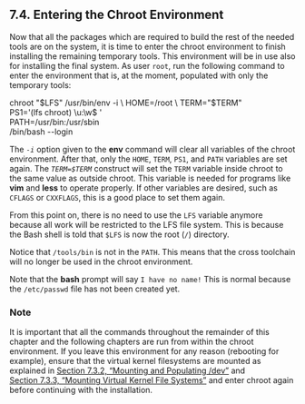 ## 7.4. Entering the Chroot Environment

Now that all the packages which are required to build the rest of the needed tools are on the system, it is time to enter the chroot environment to finish installing the remaining temporary tools. This environment will be in use also for installing the final system. As user `root`, run the following command to enter the environment that is, at the moment, populated with only the temporary tools:

chroot "$LFS" /usr/bin/env -i   \
    HOME=/root                  \
    TERM="$TERM"                \
    PS1='(lfs chroot) \u:\w\$ ' \
    PATH=/usr/bin:/usr/sbin     \
    /bin/bash --login

The _`-i`_ option given to the **env** command will clear all variables of the chroot environment. After that, only the `HOME`, `TERM`, `PS1`, and `PATH` variables are set again. The _`TERM=$TERM`_ construct will set the `TERM` variable inside chroot to the same value as outside chroot. This variable is needed for programs like **vim** and **less** to operate properly. If other variables are desired, such as `CFLAGS` or `CXXFLAGS`, this is a good place to set them again.

From this point on, there is no need to use the `LFS` variable anymore because all work will be restricted to the LFS file system. This is because the Bash shell is told that `$LFS` is now the root (`/`) directory.

Notice that `/tools/bin` is not in the `PATH`. This means that the cross toolchain will no longer be used in the chroot environment.

Note that the **bash** prompt will say `I have no name!` This is normal because the `/etc/passwd` file has not been created yet.

### Note

It is important that all the commands throughout the remainder of this chapter and the following chapters are run from within the chroot environment. If you leave this environment for any reason (rebooting for example), ensure that the virtual kernel filesystems are mounted as explained in [Section 7.3.2, “Mounting and Populating /dev”](https://linuxfromscratch.org/lfs/downloads/stable/LFS-BOOK-11.1-NOCHUNKS.html#ch-tools-bindmount "7.3.2. Mounting and Populating /dev") and [Section 7.3.3, “Mounting Virtual Kernel File Systems”](https://linuxfromscratch.org/lfs/downloads/stable/LFS-BOOK-11.1-NOCHUNKS.html#ch-tools-kernfsmount "7.3.3. Mounting Virtual Kernel File Systems") and enter chroot again before continuing with the installation.